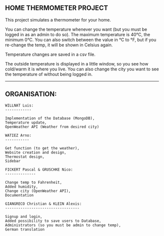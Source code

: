 HOME THERMOMETER PROJECT
------------------------

This project simulates a thermometer for your home.

You can change the temperature whenever you want (but you must be logged in as an admin to do so).
The maximum temperature is 40°C, the minimum 0°C.
You can also switch between the value in °C to °F, but if you re-change the temp, it will be shown in Celsius again.

Temperature changes are saved in a csv file.

The outside temperature is displayed in a little window, so you see how cold/warm it is where you live. 
You can also change the city you want to see the temperature of without being logged in.

--------------------------------------------------------------------------------------------------------------------

ORGANISATION:
------------

	WILLNAT Luis: 
	------------
	
	Implementation of the Database (MongoDB), 
	Temperature update, 
	OpenWeather API (Weather from desired city) 

	WATIEZ Arno:
	-----------
	
	Get function (to get the weather),
	Website creation and design,
	Thermostat design,
	Sidebar
	
	FICKERT Pascal & GRUSCHKE Nico:
	--------------
	
	Change temp to Fahrenheit,
	Added humidity,
	Change city (OpenWeather API),
	Documentation
	
	GIANGRECO Christian & KLEIN Alexis:
	----------------------------------
	
	Signup and login,
	Added possibility to save users to Database,
	Administrators (so you must be admin to change temp),
	German translation